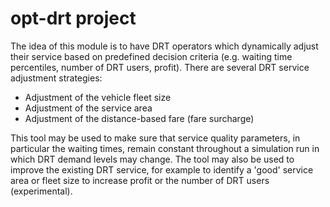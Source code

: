 # opt-drt project

The idea of this module is to have DRT operators which dynamically adjust their service based on predefined decision criteria (e.g. waiting time percentiles, number of DRT users, profit). There are several DRT service adjustment strategies:
* Adjustment of the vehicle fleet size
* Adjustment of the service area
* Adjustment of the distance-based fare (fare surcharge)

This tool may be used to make sure that service quality parameters, in particular the waiting times, remain constant throughout a simulation run in which DRT demand levels may change. The tool may also be used to improve the existing DRT service, for example to identify a 'good' service area or fleet size to increase profit or the number of DRT users (experimental).
 
